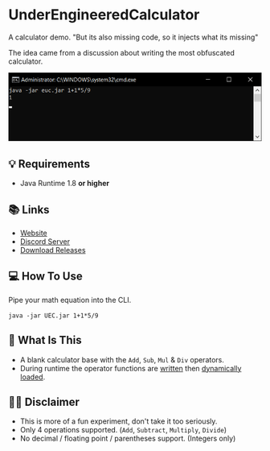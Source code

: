 # UnderEngineeredCalculator
A calculator demo. "But its also missing code, so it injects what its missing"

The idea came from a discussion about writing the most obfuscated calculator.

![A screenshot of UEC](.github/screenshot.png "Screenshot")

## 💡 Requirements
+ Java Runtime 1.8 **or higher**

## 📚 Links
* [Website](https://konloch.com/UnderEngineeredCalculator/)
* [Discord Server](https://discord.gg/aexsYpfMEf)
* [Download Releases](https://github.com/Konloch/UnderEngineeredCalculator/releases)

## 💻 How To Use
Pipe your math equation into the CLI.

```
java -jar UEC.jar 1+1*5/9
```

## 👨‍ What Is This
+ A blank calculator base with the `Add`, `Sub`, `Mul` & `Div` operators.
+ During runtime the operator functions are [written](https://github.com/Konloch/UnderEngineeredCalculator/blob/main/src/main/java/com/konloch/uec/calculator/builder/CalculatorBuilder.java#L19) then [dynamically loaded](https://github.com/Konloch/UnderEngineeredCalculator/blob/main/src/main/java/com/konloch/uec/calculator/builder/CalculatorBuilder.java#L82).

## 👨‍💻 Disclaimer
+ This is more of a fun experiment, don't take it too seriously.
+ Only 4 operations supported. (`Add`, `Subtract`, `Multiply`, `Divide`)
+ No decimal / floating point / parentheses support. (Integers only)
